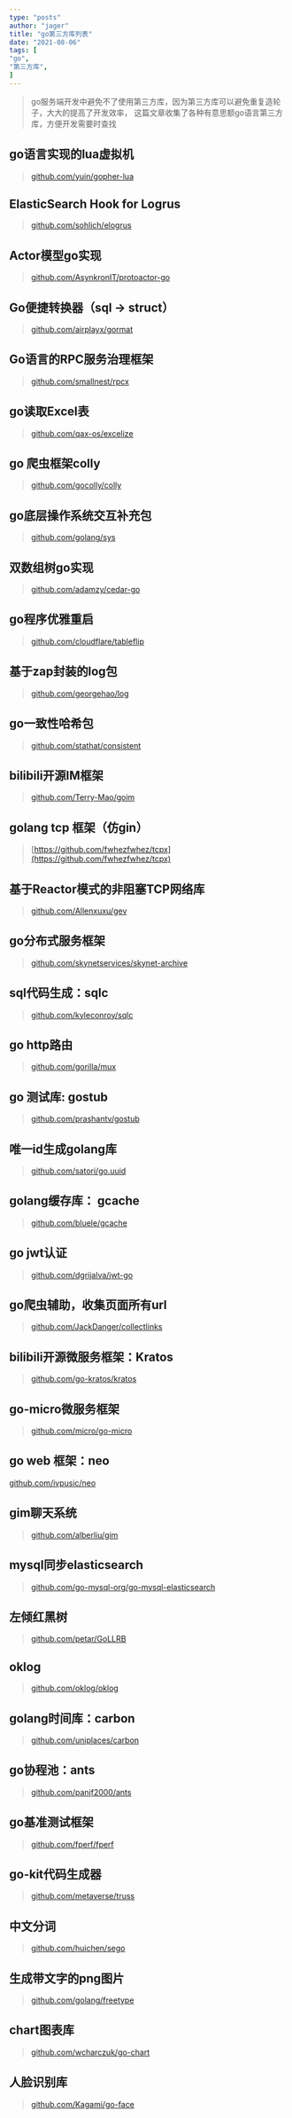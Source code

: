 ```yaml
---
type: "posts"
author: "jager"
title: "go第三方库列表"
date: "2021-08-06"
tags: [
"go",
"第三方库",
]
---
```


> go服务端开发中避免不了使用第三方库，因为第三方库可以避免重复造轮子，大大的提高了开发效率，
> 这篇文章收集了各种有意思额go语言第三方库，方便开发需要时查找

<!--more-->

## go语言实现的lua虚拟机
> [github.com/yuin/gopher-lua](https://github.com/yuin/gopher-lua)

## ElasticSearch Hook for Logrus
> [github.com/sohlich/elogrus](https://github.com/sohlich/elogrus)

## Actor模型go实现
> [github.com/AsynkronIT/protoactor-go](https://github.com/AsynkronIT/protoactor-go)

## Go便捷转换器（sql -> struct）
> [github.com/airplayx/gormat](https://github.com/airplayx/gormat)

## Go语言的RPC服务治理框架
> [github.com/smallnest/rpcx](https://github.com/smallnest/rpcx)

## go读取Excel表
> [github.com/qax-os/excelize](https://github.com/qax-os/excelize)

## go 爬虫框架colly
> [github.com/gocolly/colly](https://github.com/gocolly/colly)

## go底层操作系统交互补充包
> [github.com/golang/sys](https://github.com/golang/sys)

## 双数组树go实现
> [github.com/adamzy/cedar-go](https://github.com/adamzy/cedar-go)

## go程序优雅重启
> [github.com/cloudflare/tableflip](https://github.com/cloudflare/tableflip)

## 基于zap封装的log包
> [github.com/georgehao/log](https://github.com/georgehao/log)

## go一致性哈希包
> [github.com/stathat/consistent](https://github.com/stathat/consistent)

## bilibili开源IM框架
> [github.com/Terry-Mao/goim](https://github.com/Terry-Mao/goim)

## golang tcp 框架（仿gin）
> [https://github.com/fwhezfwhez/tcpx](https://github.com/fwhezfwhez/tcpx)

## 基于Reactor模式的非阻塞TCP网络库
> [github.com/Allenxuxu/gev](https://github.com/Allenxuxu/gev)

## go分布式服务框架
> [github.com/skynetservices/skynet-archive](https://github.com/skynetservices/skynet-archive)

## sql代码生成：sqlc
> [github.com/kyleconroy/sqlc](https://github.com/kyleconroy/sqlc)

## go http路由
> [github.com/gorilla/mux](https://github.com/gorilla/mux)

## go 测试库: gostub
> [github.com/prashantv/gostub](https://github.com/prashantv/gostub)

## 唯一id生成golang库
> [github.com/satori/go.uuid](https://github.com/satori/go.uuid)

## golang缓存库： gcache
> [github.com/bluele/gcache](https://github.com/bluele/gcache)

## go jwt认证
> [github.com/dgrijalva/jwt-go](https://github.com/dgrijalva/jwt-go)

## go爬虫辅助，收集页面所有url
> [github.com/JackDanger/collectlinks](https://github.com/JackDanger/collectlinks)

## bilibili开源微服务框架：Kratos
> [github.com/go-kratos/kratos](https://github.com/go-kratos/kratos)

## go-micro微服务框架
> [github.com/micro/go-micro](https://github.com/micro/go-micro)

## go web 框架：neo
[github.com/ivpusic/neo](https://github.com/ivpusic/neo)

## gim聊天系统
> [github.com/alberliu/gim](https://github.com/alberliu/gim)

## mysql同步elasticsearch
> [github.com/go-mysql-org/go-mysql-elasticsearch](https://github.com/go-mysql-org/go-mysql-elasticsearch)

## 左倾红黑树
> [github.com/petar/GoLLRB](https://github.com/petar/GoLLRB)

## oklog
> [github.com/oklog/oklog](https://github.com/oklog/oklog)

## golang时间库：carbon
> [github.com/uniplaces/carbon](https://github.com/uniplaces/carbon)

## go协程池：ants
> [github.com/panjf2000/ants](https://github.com/panjf2000/ants)

## go基准测试框架
> [github.com/fperf/fperf](https://github.com/fperf/fperf)

## go-kit代码生成器
> [github.com/metaverse/truss](https://github.com/metaverse/truss)

## 中文分词
> [github.com/huichen/sego](https://github.com/huichen/sego)

## 生成带文字的png图片
> [github.com/golang/freetype](https://github.com/golang/freetype)

## chart图表库
> [github.com/wcharczuk/go-chart](https://github.com/wcharczuk/go-chart)

## 人脸识别库
> [github.com/Kagami/go-face](https://github.com/Kagami/go-face)